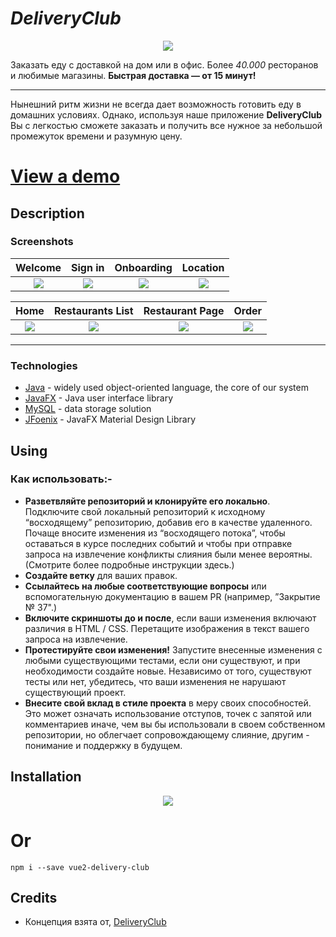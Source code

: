 # _DeliveryClub_

<p align="center"> <img src="http://toplogos.ru/images/logo-delivery-club.png"> </img> </p>

Заказать еду с доставкой на дом или в офис. Более _40.000_ ресторанов и любимые магазины. __Быстрая доставка — от 15 минут!__

---

Нынешний ритм жизни не всегда дает возможность готовить еду в домашних условиях. Однако, используя наше приложение __DeliveryClub__ Вы с легкостью сможете заказать и получить все нужное за небольшой промежуток времени и разумную цену. 

# [View a demo](https://play.google.com/store/apps/details?id=com.deliveryclub&hl=ru&gl=US)

## Description 

### Screenshots

Welcome               |  Sign in               | Onboarding               |  Location
:-------------------------:|:-------------------------:|:-------------------------:|:-------------------------:
![](https://www.codenameone.com/wp-content/uploads/2021/08/GrubHub-1-Welcome.png?raw=true)|![](https://www.codenameone.com/wp-content/uploads/2021/08/GrubHub-2-Sign-In.png?raw=true)|![](https://www.codenameone.com/wp-content/uploads/2021/08/GrubHub-3-Onboarding.png?raw=true)|![](https://www.codenameone.com/wp-content/uploads/2021/08/GrubHub-4-Location.png?raw=true)|

Home               |  Restaurants List               | Restaurant Page             |  Order
:-------------------------:|:-------------------------:|:-------------------------:|:-------------------------:
![](https://www.codenameone.com/wp-content/uploads/2021/08/GrubHub-8-Home.png?raw=true)|![](https://www.codenameone.com/wp-content/uploads/2021/08/GrubHub-9-Restaurants.png?raw=true)|![](https://www.codenameone.com/wp-content/uploads/2021/08/GrubHub-10-Restaurant.png?raw=true)|![](https://www.codenameone.com/wp-content/uploads/2021/08/GrubHub-11-Product.png?raw=true)|

---

### Technologies
- [Java](https://go.java/index.html) - widely used object-oriented language, the core of our system
- [JavaFX](https://docs.oracle.com/javafx/2/overview/jfxpub-overview.htm) - Java user interface library
- [MySQL](https://www.mysql.com) - data storage solution
- [JFoenix](https://github.com/jfoenixadmin/JFoenix) - JavaFX Material Design Library

## Using

### Как использовать:-
- **Разветвляйте репозиторий и клонируйте его локально**. Подключите свой локальный репозиторий к исходному “восходящему” репозиторию, добавив его в качестве удаленного. Почаще вносите изменения из “восходящего потока”, чтобы оставаться в курсе последних событий и чтобы при отправке запроса на извлечение конфликты слияния были менее вероятны. (Смотрите более подробные инструкции здесь.)
- **Создайте ветку** для ваших правок.
- **Ссылайтесь на любые соответствующие вопросы** или вспомогательную документацию в вашем PR (например, ”Закрытие № 37".)
- **Включите скриншоты до и после**, если ваши изменения включают различия в HTML / CSS. Перетащите изображения в текст вашего запроса на извлечение.
- **Протестируйте свои изменения!** Запустите внесенные изменения с любыми существующими тестами, если они существуют, и при необходимости создайте новые. Независимо от того, существуют тесты или нет, убедитесь, что ваши изменения не нарушают существующий проект.
- **Внесите свой вклад в стиле проекта** в меру своих способностей. Это может означать использование отступов, точек с запятой или комментариев иначе, чем вы бы использовали в своем собственном репозитории, но облегчает сопровождающему слияние, другим - понимание и поддержку в будущем.

## Installation
<p align="center" >
  <img src="https://3.bp.blogspot.com/-zxXOgeQ5-0A/XD5vwB4CtTI/AAAAAAAAG4c/fFMrXH-ZFZkkVlzkgB6dvRJMUwfDgACWACK4BGAYYCw/s1600/Icons%2BApp%2BStore%2BGoogle%2Bplay.png"/>

<p align="center"> 
  <h1>Or</h1>   
</p>

`npm i --save vue2-delivery-club`

## Credits

- Концепция взята от, [DeliveryClub](https://www.delivery-club.ru/)

